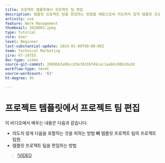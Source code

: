 ```yaml
---
title: 프로젝트 템플릿에서 프로젝트 팀 편집
description: 템플릿 프로젝트 팀을 편집하는 방법을 배움으로써 의도하지 않게 템플릿 프로젝트 팀에 프로젝트 팀 구성원을 포함하지 마십시오.
activity: use
feature: Work Management
thumbnail: 3426803.jpeg
type: Tutorial
role: User
level: Beginner
last-substantial-update: 2024-01-09T00:00:00Z
team: Technical Marketing
jira: KT-14755
doc-type: video
source-git-commit: 20d9bb3a9bccd3e78335f49cac1aabbc00b2da3d
workflow-type: tm+mt
source-wordcount: '63'
ht-degree: 9%

---
```


# 프로젝트 템플릿에서 프로젝트 팀 편집

이 비디오에서 배우는 내용은 다음과 같습니다.

* 의도치 않게 다음을 포함하는 것을 피하는 방법 **비** 템플릿 프로젝트 팀의 프로젝트 팀원.
* 템플릿 프로젝트 팀을 편집하는 방법

>[!VIDEO](https://video.tv.adobe.com/v/3426803/?quality=12&learn=on)
